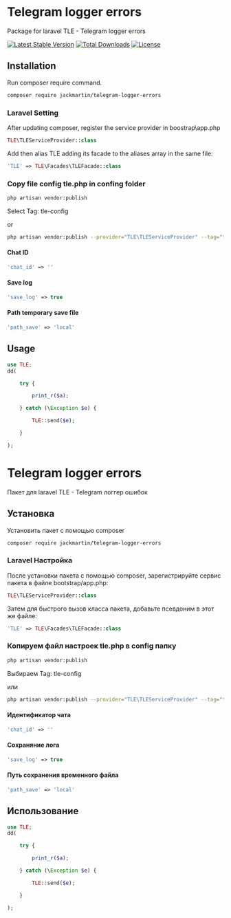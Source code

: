 # Telegram logger errors

Package for laravel TLE - Telegram logger errors

[![Latest Stable Version](https://poser.pugx.org/jackmartin/telegram-logger-errors/v/stable)](https://packagist.org/packages/jackmartin/telegram-logger-errors) [![Total Downloads](https://poser.pugx.org/jackmartin/telegram-logger-errors/downloads)](https://packagist.org/packages/jackmartin/telegram-logger-errors) [![License](https://poser.pugx.org/jackmartin/telegram-logger-errors/license)](https://packagist.org/packages/jackmartin/telegram-logger-errors)

## Installation

Run composer require command.

```sh
composer require jackmartin/telegram-logger-errors
```

### Laravel Setting

After updating composer, register the service provider in boostrap\app.php
```php
TLE\TLEServiceProvider::class
```

Add then alias TLE adding its facade to the aliases array in the same file:
```php
'TLE' => TLE\Facades\TLEFacade::class
```

### Copy file config tle.php in confing folder
```sh
php artisan vendor:publish
```
Select Tag: tle-config

or
```sh
php artisan vendor:publish --provider="TLE\TLEServiceProvider" --tag="tle-config"
```

#### Chat ID
```php
'chat_id' => ''
```

#### Save log
```php
'save_log' => true
```

#### Path temporary save file
```php
'path_save' => 'local'
```

## Usage

```php
use TLE;
dd(

    try {

        print_r($a);

    } catch (\Exception $e) {

        TLE::send($e);

    }

);
```


# Telegram logger errors 

Пакет для laravel TLE - Telegram логгер ошибок

## Установка

Установить пакет с помощью composer

```sh
composer require jackmartin/telegram-logger-errors
```

### Laravel Настройка

После установки пакета с помощью composer, зарегистрируйте сервис пакета в файле bootstrap/app.php:
```php
TLE\TLEServiceProvider::class
```

Затем для быстрого вызов класса пакета, добавьте псевдоним в этот же файле:
```php
'TLE' => TLE\Facades\TLEFacade::class
```

### Копируем файл настроек tle.php в config папку

```sh
php artisan vendor:publish
```
Выбираем Tag: tle-config

или
```sh
php artisan vendor:publish --provider="TLE\TLEServiceProvider" --tag="tle-config"
```

#### Идентификатор чата
```php
'chat_id' => ''
```

#### Сохраняние лога
```php
'save_log' => true
```

#### Путь сохранения временного файла
```php
'path_save' => 'local'
```

## Использование

```php
use TLE;
dd(

    try {

        print_r($a);

    } catch (\Exception $e) {

        TLE::send($e);

    }

);
```
